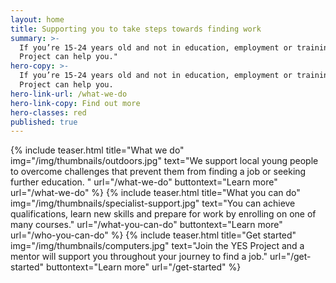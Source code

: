```yaml
---
layout: home
title: Supporting you to take steps towards finding work
summary: >-
  If you’re 15-24 years old and not in education, employment or training the YES
  Project can help you."
hero-copy: >-
  If you’re 15-24 years old and not in education, employment or training the YES
  Project can help you.
hero-link-url: /what-we-do
hero-link-copy: Find out more
hero-classes: red
published: true
---
```


<section class="band" id="projects">
<div class="container teasers-container">
{% include teaser.html title="What we do" img="/img/thumbnails/outdoors.jpg"  text="We support local young people to overcome challenges that prevent them from finding a job or seeking further education. " url="/what-we-do" buttontext="Learn more" url="/what-we-do" %}
{% include teaser.html title="What you can do" img="/img/thumbnails/specialist-support.jpg"  text="You can achieve qualifications, learn new skills and prepare for work by enrolling on one of many courses." url="/what-you-can-do" buttontext="Learn more" url="/who-you-can-do" %}
{% include teaser.html title="Get started" img="/img/thumbnails/computers.jpg"  text="Join the YES Project and a mentor will support you throughout your journey to find a job." url="/get-started" buttontext="Learn more" url="/get-started" %}
</div>
</section>
